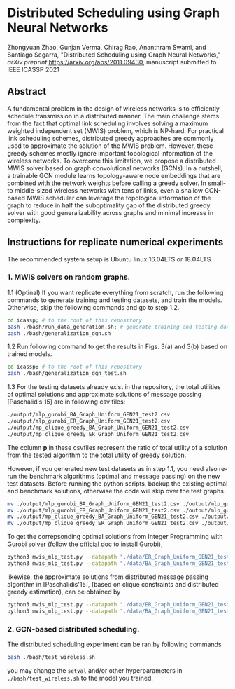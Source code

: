 # Distributed Scheduling using Graph Neural Networks

Zhongyuan Zhao, Gunjan Verma, Chirag Rao, Ananthram Swami, and Santiago Segarra, "Distributed Scheduling using Graph Neural Networks," _arXiv preprint_ <https://arxiv.org/abs/2011.09430>, manuscript submitted to IEEE ICASSP 2021

## Abstract
A fundamental problem in the design of wireless networks is to efficiently schedule transmission in a distributed manner. The main challenge stems from the fact that optimal link scheduling involves solving a maximum weighted independent set (MWIS) problem, which is NP-hard. For practical link scheduling schemes, distributed greedy approaches are commonly used to approximate the solution of the MWIS problem. However, these greedy schemes mostly ignore important topological information of the wireless networks. To overcome this limitation, we propose a distributed MWIS solver based on graph convolutional networks (GCNs). In a nutshell, a trainable GCN module learns topology-aware node embeddings that are combined with the network weights before calling a greedy solver. In small- to middle-sized wireless networks with tens of links, even a shallow GCN-based MWIS scheduler can leverage the topological information of the graph to reduce in half the suboptimality gap of the distributed greedy solver with good generalizability across graphs and minimal increase in complexity.

## Instructions for replicate numerical experiments
The recommended system setup is Ubuntu linux 16.04LTS or 18.04LTS.

### 1. MWIS solvers on random graphs.
1.1 (Optinal) If you want replicate everything from scratch, run the following commands to generate training and testing datasets, and train the models. Otherwise, skip the following commands and go to step 1.2.
```bash
cd icassp; # to the root of this repository
bash ./bash/run_data_generation.sh; # generate training and testing datasets
bash ./bash/generalization_dqn.sh
```


1.2 Run following command to get the results in Figs. 3(a) and 3(b) based on trained models.
```bash
cd icassp; # to the root of this repository
bash ./bash/generalization_dqn_test.sh
```

1.3 For the testing datasets already exist in the repository, the total utilities of optimal solutions and approximate solutions of message passing [Paschalidis'15] are in following csv files:
```bash
./output/mlp_gurobi_BA_Graph_Uniform_GEN21_test2.csv
./output/mlp_gurobi_ER_Graph_Uniform_GEN21_test2.csv
./output/mp_clique_greedy_BA_Graph_Uniform_GEN21_test2.csv
./output/mp_clique_greedy_ER_Graph_Uniform_GEN21_test2.csv
```
The column **p** in these csvfiles represent the ratio of total utility of a solution from the tested algorithm to the total utility of greedy solution.

However, if you generated new test datasets as in step 1.1, you need also re-run the benchmark algorithms (optimal and message passing) on the new test datasets. 
Before running the python scripts, backup the existing optimal and benchmark solutions, otherwise the code will skip over the test graphs.
```bash
mv ./output/mlp_gurobi_BA_Graph_Uniform_GEN21_test2.csv ./output/mlp_gurobi_BA_Graph_Uniform_GEN21_test2_old.csv
mv ./output/mlp_gurobi_ER_Graph_Uniform_GEN21_test2.csv ./output/mlp_gurobi_ER_Graph_Uniform_GEN21_test2_old.csv
mv ./output/mp_clique_greedy_BA_Graph_Uniform_GEN21_test2.csv ./output/mp_clique_greedy_BA_Graph_Uniform_GEN21_test2_old.csv
mv ./output/mp_clique_greedy_ER_Graph_Uniform_GEN21_test2.csv ./output/mp_clique_greedy_ER_Graph_Uniform_GEN21_test2_old.csv
```
To get the correpsonding optimal solutions from Integer Programming with Gurobi solver (follow the [official doc](https://www.gurobi.com/documentation/) to install Gurobi), 
```bash
python3 mwis_mlp_test.py --datapath "./data/ER_Graph_Uniform_GEN21_test2" --solver "mlp_gurobi"
python3 mwis_mlp_test.py --datapath "./data/BA_Graph_Uniform_GEN21_test2" --solver "mlp_gurobi"
```
likewise, the approximate solutions from distributed message passing algorithm  in [Paschalidis'15], (based on clique constraints and distributed greedy estimation), can be obtained by 
```bash
python3 mwis_mlp_test.py --datapath "./data/ER_Graph_Uniform_GEN21_test2" --solver "mp_greedy"
python3 mwis_mlp_test.py --datapath "./data/BA_Graph_Uniform_GEN21_test2" --solver "mp_greedy"
```


### 2. GCN-based distributed scheduling.

The distributed scheduling experiment can be ran by following commands
```bash
bash ./bash/test_wireless.sh
```
you may change the `setval` and/or other hyperparameters in `./bash/test_wireless.sh` to the model you trained.
